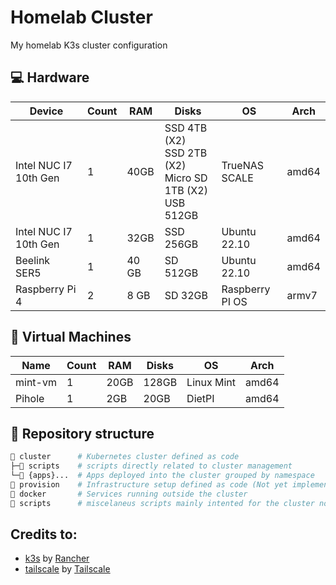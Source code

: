 # Homelab Cluster

My homelab K3s cluster configuration

## 💻 Hardware

| Device               | Count | RAM    | Disks                                                   | OS             | Arch  |
|----------------------|-------|--------|---------------------------------------------------------|----------------|-------|
| Intel NUC I7 10th Gen| 1     | 40GB   | SSD 4TB (X2) <br> SSD 2TB (X2) <br> Micro SD 1TB (X2) <br> USB 512GB | TrueNAS SCALE  | amd64 |
| Intel NUC I7 10th Gen| 1     | 32GB | SSD 256GB                                                 | Ubuntu 22.10        | amd64 |
| Beelink SER5         | 1     | 40 GB  | SD 512GB                                                | Ubuntu 22.10        | amd64 |
| Raspberry Pi 4       | 2     | 8 GB   | SD 32GB                                                 | Raspberry PI OS     | armv7 |

## 💾 Virtual Machines

| Name           | Count | RAM  | Disks | OS          | Arch  |
|----------------|-------|------|-------|-------------|-------|
| mint-vm        | 1     | 20GB | 128GB | Linux Mint  | amd64 |
| Pihole         | 1     | 2GB  | 20GB  | DietPI      | amd64 |

## 📁 Repository structure

```sh
📁 cluster      # Kubernetes cluster defined as code
├─📁 scripts    # scripts directly related to cluster management
└─📁 {apps}...  # Apps deployed into the cluster grouped by namespace
📁 provision    # Infrastructure setup defined as code (Not yet implemented)
📁 docker       # Services running outside the cluster
📁 scripts      # miscelaneus scripts mainly intented for the cluster nodes
```

## Credits to:

- [k3s](https://k3s.io) by [Rancher](https://rancher.com/)
- [tailscale](https://github.com/tailscale/tailscale) by [Tailscale](https://tailscale.com/)
